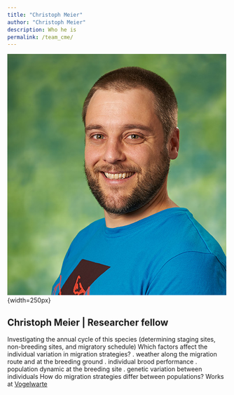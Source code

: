 ```yaml
---
title: "Christoph Meier"
author: "Christoph Meier"
description: Who he is
permalink: /team_cme/
---
```



![christoph Meier](TeamPhoto/Christoph_Meier.jpg){width=250px}

## **Christoph Meier** | Researcher fellow 



Investigating the annual cycle of this species (determining staging sites, non-breeding sites, and migratory schedule) Which factors affect the individual variation in migration strategies? . weather along the migration route and at the breeding ground . individual brood performance . population dynamic at the breeding site . genetic variation between individuals How do migration strategies differ between populations? Works at [Vogelwarte](https://www.vogelwarte.ch/de/home/)


